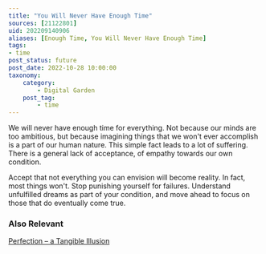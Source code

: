 ```yaml
---
title: "You Will Never Have Enough Time"
sources: [21122801]
uid: 202209140906
aliases: [Enough Time, You Will Never Have Enough Time]
tags:
- time
post_status: future
post_date: 2022-10-28 10:00:00
taxonomy:
    category:
        - Digital Garden
    post_tag:
        - time
---
```


We will never have enough time for everything. Not because our minds are too ambitious, but because imagining things that we won't ever accomplish is a part of our human nature. This simple fact leads to a lot of suffering. There is a general lack of acceptance, of empathy towards our own condition.

Accept that not everything you can envision will become reality. In fact, most things won't. Stop punishing yourself for failures. Understand unfulfilled dreams as part of your condition, and move ahead to focus on those that do eventually come true.

### Also Relevant
[Perfection – a Tangible Illusion](./perfection-a-tangible-illusion.md)